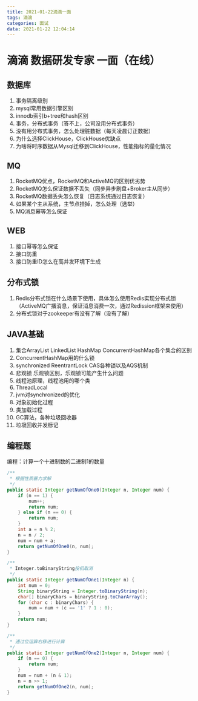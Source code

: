 ```yaml
---
title: 2021-01-22滴滴一面
tags: 滴滴
categories: 面试
data: 2021-01-22 12:04:14
---
```


# 滴滴 数据研发专家 一面（在线）

## 数据库

1. 事务隔离级别
2. mysql常用数据引擎区别
3. innodb索引b+tree和hash区别
4. 事务，分布式事务（答不上，公司没用分布式事务）
5. 没有用分布式事务，怎么处理脏数据（每天凌晨订正数据）
6. 为什么选择ClickHouse，ClickHouse优缺点
7. 为啥将时序数据从Mysql迁移到ClickHouse，性能指标的量化情况

## MQ

1. RocketMQ优点，RocketMQ和ActiveMQ的区别优劣势
2. RocketMQ怎么保证数据不丢失（同步异步刷盘+Broker主从同步）
3. RocketMQ数据丢失怎么恢复（日志系统通过日志恢复）
4. 如果某个主从系统，主节点挂掉，怎么处理（选举）
5. MQ消息幂等怎么保证

## WEB

1. 接口幂等怎么保证
2. 接口防重
3. 接口防重ID怎么在高并发环境下生成

## 分布式锁

1. Redis分布式锁在什么场景下使用，具体怎么使用Redis实现分布式锁（ActiveMQ广播消息，保证消息消费一次，通过Redission框架来使用）
2. 分布式锁对于zookeeper有没有了解（没有了解）

## JAVA基础

1. 集合ArrayList LinkedList HashMap ConcurrentHashMap各个集合的区别
2. ConcurrentHashMap用的什么锁
3. synchronized ReentrantLock CAS各种锁以及AQS机制
4. 悲观锁 乐观锁区别，乐观锁可能产生什么问题
5. 线程池原理，线程池用的哪个类
6. ThreadLocal
7. jvm对synchronized的优化
8. 对象初始化过程
9. 类加载过程
10. GC算法，各种垃圾回收器
11. 垃圾回收并发标记

## 编程题

编程：计算一个十进制数的二进制1的数量

```JAVA
/**
 * 根据性质暴力求解
 */
public static Integer getNumOfOne0(Integer n, Integer num) {
    if (n == 1) {
        num++;
        return num;
    } else if (n == 0) {
        return num;
    }
    int a = n % 2;
    n = n / 2;
    num = num + a;
    return getNumOfOne0(n, num);
}
```

```java
/**
 * Integer.toBinaryString投机取消
 */
public static Integer getNumOfOne1(Integer n) {
    int num = 0;
    String binaryString = Integer.toBinaryString(n);
    char[] binaryChars = binaryString.toCharArray();
    for (char c : binaryChars) {
        num = num + (c == '1' ? 1 : 0);
    }
    return num;
}
```

```java
/**
 * 通过位运算右移进行计算
 */
public static Integer getNumOfOne2(Integer n, Integer num) {
    if (n == 0) {
        return num;
    }
    num = num + (n & 1);
    n = n >> 1;
    return getNumOfOne2(n, num);
}
```

